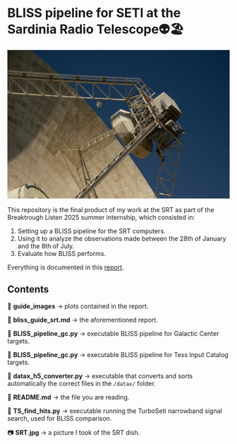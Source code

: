 # BLISS pipeline for SETI at the Sardinia Radio Telescope👽🏖️

![SRT dish](SRT.jpg)

This repository is the final product of my work at the SRT as part of the Breaktrough Listen 2025 summer internship, which consisted in:
1. Setting up a BLISS pipeline for the SRT computers.
2. Using it to analyze the observations made between the 28th of January and the 8th of July.
3. Evaluate how BLISS performs.

Everything is documented in this [report](./bliss_guide_SRT.md).

## Contents


📂 **guide_images** → plots contained in the report.

📄 **bliss_guide_srt.md** → the aforementioned report.

🐍 **BLISS_pipeline_gc.py** → executable BLISS pipeline for Galactic Center targets.

🐍 **BLISS_pipeline_gc.py** → executable BLISS pipeline for Tess Input Catalog targets.

🐍 **datax_h5_converter.py** → executable that converts and sorts automatically the correct files in the `/datax/` folder.

📄 **README.md** → the file you are reading.

🐍 **TS_find_hits.py** → executable running the TurboSeti narrowband signal search, used for BLISS comparison.

📷 **SRT.jpg** → a picture I took of the SRT dish.


